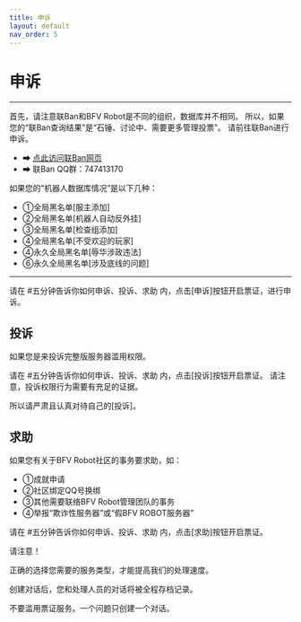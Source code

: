 ```yaml
---
title: 申诉
layout: default
nav_order: 5
---
```


# 申诉

----

首先，请注意联Ban和BFV Robot是不同的组织，数据库并不相同。
所以，如果您的“联Ban查询结果”是“石锤、讨论中、需要更多管理投票”。
请前往联Ban进行申诉。

* ➡ [点此访问联Ban网页](https://bfban.com)
* ➡ 联Ban QQ群：747413170

如果您的“机器人数据库情况”是以下几种：

* ①全局黑名单[服主添加]
* ②全局黑名单[机器人自动反外挂]
* ③全局黑名单[检查组添加]
* ④全局黑名单[不受欢迎的玩家]
* ④永久全局黑名单[辱华涉政违法]
* ⑥永久全局黑名单[涉及底线的问题]

----

请在 #五分钟告诉你如何申诉、投诉、求助   内，点击[申诉]按钮开启票证，进行申诉。

## 投诉

如果您是来投诉完整版服务器滥用权限。

请在 #五分钟告诉你如何申诉、投诉、求助  内，点击[投诉]按钮开启票证。
请注意，投诉权限行为需要有充足的证据。

所以请严肃且认真对待自己的[投诉]。

## 求助

如果您有关于BFV Robot社区的事务要求助，如：

* ①成就申请
* ②社区绑定QQ号换绑
* ③其他需要联络BFV Robot管理团队的事务
* ④举报“欺诈性服务器”或“假BFV ROBOT服务器”

请在 #五分钟告诉你如何申诉、投诉、求助  内，点击[求助]按钮开启票证。

请注意！

正确的选择您需要的服务类型，才能提高我们的处理速度。

创建对话后，您和处理人员的对话将被全程存档记录。

不要滥用票证服务。一个问题只创建一个对话。
